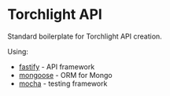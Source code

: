# Torchlight API

Standard boilerplate for Torchlight API creation.

Using:

* [fastify](https://www.fastify.io/) - API framework
* [mongoose](https://mongoosejs.com/) - ORM for Mongo
* [mocha](https://mochajs.org/) - testing framework
